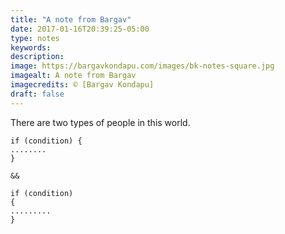 ```yaml
---
title: "A note from Bargav"
date: 2017-01-16T20:39:25-05:00
type: notes
keywords:
description:
image: https://bargavkondapu.com/images/bk-notes-square.jpg
imagealt: A note from Bargav
imagecredits: © [Bargav Kondapu]
draft: false
---
```

[comment]: # (A note is any quick thought, quote, one-liners or a simple tweet. )

There are two types of people in this world.

```
if (condition) {
........
}

&&

if (condition)
{
.........
}
```
